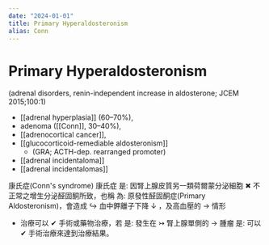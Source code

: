 ```yaml
---
date: "2024-01-01"
title: Primary Hyperaldosteronism
alias: Conn
---
```



# Primary Hyperaldosteronism

(adrenal disorders, renin-independent increase in aldosterone; JCEM 2015;100:1)

- [[adrenal hyperplasia]] (60–70%),
- adenoma ([[Conn]], 30–40%),
- [[adrenocortical cancer]],
- [[glucocorticoid-remediable aldosteronism]]
  - (GRA; ACTH-dep. rearranged promoter)
- [[adrenal incidentaloma]]
- [[adrenal incidentalomas]]

康氏症(Conn's syndrome) 康氏症 是: 因腎上腺皮質另一類荷爾蒙分泌細胞 ✖ 不正常之增生分泌醛固酮所致，也稱 為: 原發性醛固酮症(Primary Aldosteronism)，會造成 ↪ 血中鉀離子下降 ↓ ，及高血壓的 → 情形

- 治療可以 ✔ 手術或藥物治療，若 是: 發生在 ↣ 腎上腺單側的 → 腫瘤 是: 可以 ✔ 手術治療來達到治療結果。
